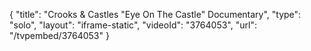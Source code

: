 {
    "title": "Crooks & Castles \"Eye On The Castle\" Documentary",
    "type": "solo",
    "layout": "iframe-static",
    "videoId": "3764053",
    "url": "\/tvpembed\/3764053"
}